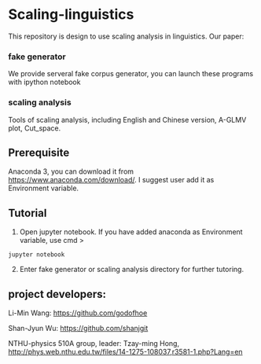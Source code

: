 # Scaling-linguistics

This repository is design to use scaling analysis in linguistics. Our paper:
### fake generator
We provide serveral fake corpus generator, you can launch these programs with ipython notebook
### scaling analysis
Tools of scaling analysis, including English and Chinese version, A-GLMV plot, Cut_space.

## Prerequisite

Anaconda 3, you can download it from https://www.anaconda.com/download/. I suggest user add it as Environment variable.

## Tutorial

1. Open jupyter notebook. If you have added anaconda as Environment variable, use cmd > 
```
jupyter notebook
```
2. Enter fake generator or scaling analysis directory for further tutoring.

## project developers: 
Li-Min Wang: https://github.com/godofhoe

Shan-Jyun Wu: https://github.com/shanjgit

NTHU-physics 510A group, leader: Tzay-ming Hong, http://phys.web.nthu.edu.tw/files/14-1275-108037,r3581-1.php?Lang=en
